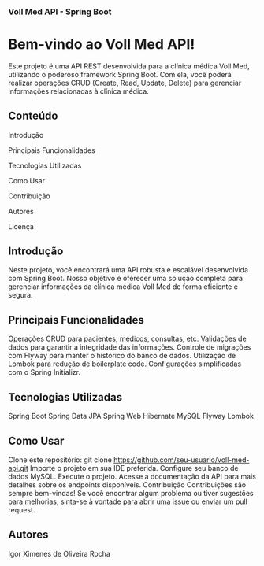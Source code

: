 ### Voll Med API - Spring Boot

# Bem-vindo ao Voll Med API!

Este projeto é uma API REST desenvolvida para a clínica médica Voll Med, utilizando o poderoso framework Spring Boot. Com ela, você poderá realizar operações CRUD (Create, Read, Update, Delete) para gerenciar informações relacionadas à clínica médica.

## Conteúdo

Introdução

Principais Funcionalidades

Tecnologias Utilizadas

Como Usar

Contribuição

Autores

Licença

## Introdução
Neste projeto, você encontrará uma API robusta e escalável desenvolvida com Spring Boot. Nosso objetivo é oferecer uma solução completa para gerenciar informações da clínica médica Voll Med de forma eficiente e segura.

## Principais Funcionalidades

Operações CRUD para pacientes, médicos, consultas, etc.
Validações de dados para garantir a integridade das informações.
Controle de migrações com Flyway para manter o histórico do banco de dados.
Utilização de Lombok para redução de boilerplate code.
Configurações simplificadas com o Spring Initializr.

## Tecnologias Utilizadas
Spring Boot
Spring Data JPA
Spring Web
Hibernate
MySQL
Flyway
Lombok

## Como Usar
Clone este repositório: git clone https://github.com/seu-usuario/voll-med-api.git
Importe o projeto em sua IDE preferida.
Configure seu banco de dados MySQL.
Execute o projeto.
Acesse a documentação da API para mais detalhes sobre os endpoints disponíveis.
Contribuição
Contribuições são sempre bem-vindas! Se você encontrar algum problema ou tiver sugestões para melhorias, sinta-se à vontade para abrir uma issue ou enviar um pull request.

## Autores
Igor Ximenes de Oliveira Rocha

